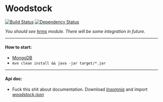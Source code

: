 # Woodstock
[![Build Status](https://travis-ci.org/solairerove/woodstock.svg?branch=master)](https://travis-ci.org/solairerove/woodstock)
[![Dependency Status](https://www.versioneye.com/user/projects/57e682d979806f002f4ab840/badge.svg?style=flat-square)](https://www.versioneye.com/user/projects/57e682d979806f002f4ab840)

*You should see [hrms](https://github.com/vlsidlyarevich/unity) module. There will be some integration in future.*

___

#### How to start:

* [MongoDB](https://github.com/solairerove/docker/tree/master/db/mongodb)
* `mvn clean install && java -jar target/*.jar`

____

#### Api doc:

* Fuck this shit about documentation. Download *[Insomnia](https://insomnia.rest/download/#ubuntu)* and import *[woodstock.json](https://goo.gl/wZeKf1)*
